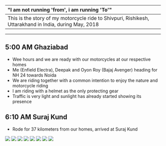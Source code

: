 | "I am not running 'from', i am running 'To'" |
| :--- |
| This is the story of my motorcycle ride to Shivpuri, Rishikesh, Uttarakhand in India, during May, 2018 |

---

##  5:00 AM Ghaziabad
*	Wee hours and we are ready with our motorcycles at our respective homes
*	Me (Enfield Electra), Deepak and Oyon Roy (Bajaj Avenger) heading for NH 24 towards Noida
*	We are riding together with a common intention to enjoy the nature and motorcycle riding
*	I am riding with a helmet as the only protecting gear
*	Traffic is very light and sunlight has already started showing its presence

##  6:10 AM Suraj Kund
*	Rode for 37 kilometers from our homes, arrived at Suraj Kund

![](https://github.com/inbravo/travel/raw/master/may-2017/images/IMG_3899.JPG)
![](https://github.com/inbravo/travel/raw/master/may-2017/images/IMG_3900.jpg)
![](https://github.com/inbravo/travel/raw/master/may-2017/images/IMG_20170730_071225.jpg)
![](https://github.com/inbravo/travel/raw/master/may-2017/images/IMG_20170730_072039.jpg)
![](https://github.com/inbravo/travel/raw/master/may-2017/images/IMG_20170730_070306.JPG)
![](https://github.com/inbravo/travel/raw/master/may-2017/images/IMG_0977.JPG)
![](https://github.com/inbravo/travel/raw/master/may-2017/images/IMG_0978.JPG)
![](https://github.com/inbravo/travel/raw/master/may-2017/images/IMG_3896.JPG)







